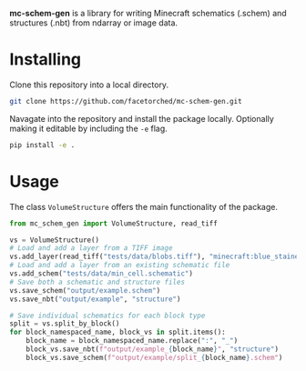 **mc-schem-gen** is a library for writing Minecraft schematics (.schem) and structures (.nbt) from ndarray or image data.

# Installing
Clone this repository into a local directory.
```sh
git clone https://github.com/facetorched/mc-schem-gen.git
```
Navagate into the repository and install the package locally. Optionally making it editable by including the `-e` flag.
```sh
pip install -e .
```

# Usage
The class `VolumeStructure` offers the main functionality of the package.

```python
from mc_schem_gen import VolumeStructure, read_tiff

vs = VolumeStructure()
# Load and add a layer from a TIFF image
vs.add_layer(read_tiff("tests/data/blobs.tiff"), "minecraft:blue_stained_glass")
# Load and add a layer from an existing schematic file
vs.add_schem("tests/data/min_cell.schematic")
# Save both a schematic and structure files
vs.save_schem("output/example.schem")
vs.save_nbt("output/example", "structure")

# Save individual schematics for each block type
split = vs.split_by_block()
for block_namespaced_name, block_vs in split.items():
    block_name = block_namespaced_name.replace(":", "_")
    block_vs.save_nbt(f"output/example_{block_name}", "structure")
    block_vs.save_schem(f"output/example/split_{block_name}.schem")
```

